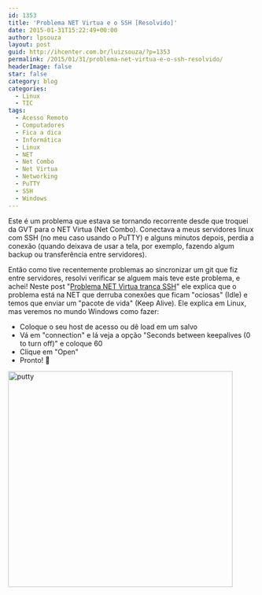 ```yaml
---
id: 1353
title: 'Problema NET Virtua e o SSH [Resolvido]'
date: 2015-01-31T15:22:49+00:00
author: lpsouza
layout: post
guid: http://ihcenter.com.br/luizsouza/?p=1353
permalink: /2015/01/31/problema-net-virtua-e-o-ssh-resolvido/
headerImage: false
star: false
category: blog
categories:
  - Linux
  - TIC
tags:
  - Acesso Remoto
  - Computadores
  - Fica a dica
  - Informática
  - Linux
  - NET
  - Net Combo
  - Net Virtua
  - Networking
  - PuTTY
  - SSH
  - Windows
---
```

Este é um problema que estava se tornando recorrente desde que troquei da GVT para o NET Virtua (Net Combo). Conectava a meus servidores linux com SSH (no meu caso usando o PuTTY) e alguns minutos depois, perdia a conexão (quando deixava de usar a tela, por exemplo, fazendo algum backup ou transferência entre servidores).

Então como tive recentemente problemas ao sincronizar um git que fiz entre servidores, resolvi verificar se alguem mais teve este problema, e achei! Neste post "<a title="Problema NET Virtua tranca SSH" href="http://www.delete.com.br/problema-net-virtua-tranca-ssh/" target="_blank">Problema NET Virtua tranca SSH</a>" ele explica que o problema está na NET que derruba conexões que ficam "ociosas" (Idle) e temos que enviar um "pacote de vida" (Keep Alive). Ele explica em Linux, mas veremos no mundo Windows como fazer:

  * Coloque o seu host de acesso ou dê load em um salvo
  * Vá em "connection" e lá veja a opção "Seconds between keepalives (0 to turn off)" e coloque 60
  * Clique em "Open"
  * Pronto! 🙂

[<img class=" size-full wp-image-1354 aligncenter" src="wp-content/upload/2015/01/putty.png" alt="putty" width="456" height="439" srcset="https://luizsouza.com.br/wp-content/uploads/2015/01/putty.png 456w, https://luizsouza.com.br/wp-content/uploads/2015/01/putty-300x289.png 300w" sizes="(max-width: 456px) 100vw, 456px" />](wp-content/upload/2015/01/putty.png)

&nbsp;

&nbsp;